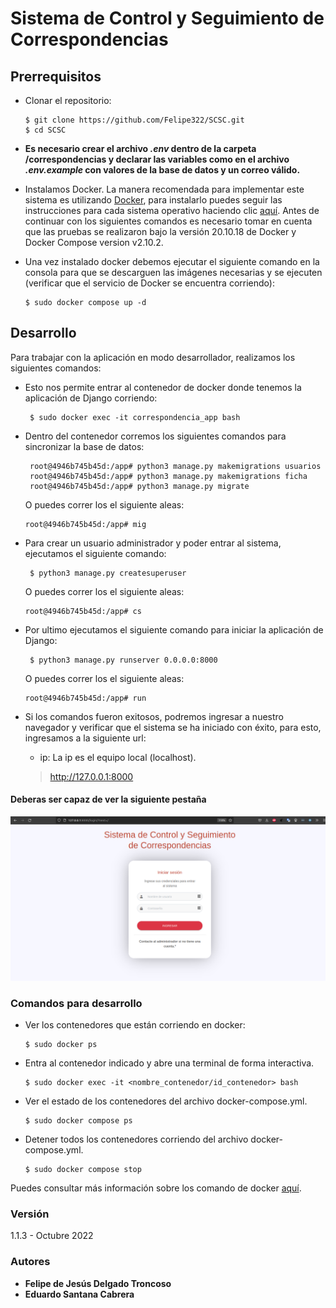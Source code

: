 # Sistema de Control y Seguimiento de Correspondencias

## Prerrequisitos

- Clonar el repositorio:
   ```shell
   $ git clone https://github.com/Felipe322/SCSC.git
   $ cd SCSC
   ```

-  **Es necesario crear el archivo *.env* dentro de la carpeta  /correspondencias y declarar las variables como en el archivo *.env.example* con valores de la base de datos y un correo válido.**


- Instalamos Docker. La manera recomendada para implementar este sistema es utilizando [Docker](https://www.docker.com/), para instalarlo puedes seguir las instrucciones para cada sistema operativo haciendo clic [aquí](https://docs.docker.com/install/). Antes de continuar con los siguientes comandos es necesario tomar en cuenta que las pruebas se realizaron bajo la versión 20.10.18 de Docker y Docker Compose version v2.10.2. 


- Una vez instalado docker debemos ejecutar el siguiente comando en la consola para que se descarguen las imágenes necesarias y se ejecuten (verificar que el servicio de Docker se encuentra corriendo):

   ```shell
   $ sudo docker compose up -d
   ```

## Desarrollo

Para trabajar con la aplicación en modo desarrollador, realizamos los siguientes comandos:

- Esto nos permite entrar al contenedor de docker donde tenemos la aplicación de Django corriendo:
  ```shell
   $ sudo docker exec -it correspondencia_app bash
   ```

- Dentro del contenedor corremos los siguientes comandos para sincronizar la base de datos:
  ```shell
   root@4946b745b45d:/app# python3 manage.py makemigrations usuarios
   root@4946b745b45d:/app# python3 manage.py makemigrations ficha
   root@4946b745b45d:/app# python3 manage.py migrate
   ```
   O puedes correr los el siguiente aleas:
   ```shell
   root@4946b745b45d:/app# mig
   ```

- Para crear un usuario administrador y poder entrar al sistema, ejecutamos el siguiente comando:

  ```shell
   $ python3 manage.py createsuperuser
   ```
   O puedes correr los el siguiente aleas:
   ```shell
   root@4946b745b45d:/app# cs
   ```

- Por ultimo ejecutamos el siguiente comando para iniciar la aplicación de Django:
  ```shell
   $ python3 manage.py runserver 0.0.0.0:8000
   ```
   O puedes correr los el siguiente aleas:
   ```shell
   root@4946b745b45d:/app# run
   ```

- Si los comandos fueron exitosos, podremos ingresar a nuestro navegador y verificar que el sistema se ha iniciado con éxito, para esto, ingresamos a la siguiente url: 

    - ip: La ip es el equipo local (localhost).

   > http://127.0.0.1:8000
 
#### Deberas ser capaz de ver la siguiente pestaña
![alt text](correspondencia/static/images/previsualizacion-sistema.png)


### Comandos para desarrollo


- Ver los contenedores que están corriendo en docker:
   ```shell
   $ sudo docker ps
   ```

- Entra al contenedor indicado y abre una terminal de forma interactiva.
   ```shell
   $ sudo docker exec -it <nombre_contenedor/id_contenedor> bash
   ```

- Ver el estado de los contenedores del archivo docker-compose.yml.
   ```shell
   $ sudo docker compose ps
   ```

- Detener todos los contenedores corriendo del archivo docker-compose.yml.
   ```shell
   $ sudo docker compose stop
   ```

Puedes consultar más información sobre los comando de docker [aquí](https://docs.docker.com/engine/reference/commandline/docker/).


### Versión

1.1.3 - Octubre 2022

### Autores
* **Felipe de Jesús Delgado Troncoso**
* **Eduardo Santana Cabrera**
